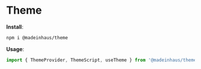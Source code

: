 # Theme

**Install**:

```bash
npm i @madeinhaus/theme
```

**Usage**:

```javascript
import { ThemeProvider, ThemeScript, useTheme } from '@madeinhaus/theme';
```
